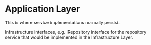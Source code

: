 ﻿# Application Layer
This is where service implementations normally persist. 

Infrastructure interfaces, e.g. IRepository interface for the 
repository service that would be implemented in the 
Infrastructure Layer.


